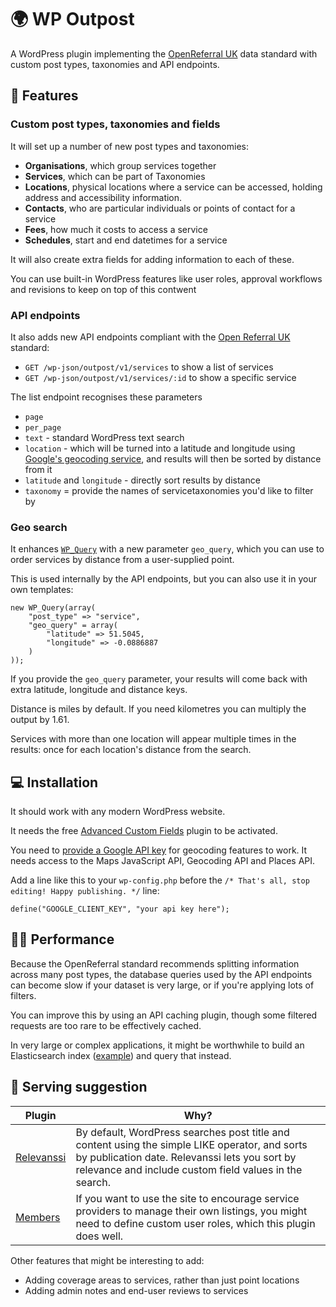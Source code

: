 # 🌍 WP Outpost

A WordPress plugin implementing the [OpenReferral UK](https://openreferraluk.org/) data standard with custom post types, taxonomies and API endpoints.

## 🎁 Features

### Custom post types, taxonomies and fields

It will set up a number of new post types and taxonomies:

- **Organisations**, which group services together
- **Services**, which can be part of Taxonomies
- **Locations**, physical locations where a service can be accessed, holding address and accessibility information.
- **Contacts**, who are particular individuals or points of contact for a service
- **Fees**, how much it costs to access a service
- **Schedules**, start and end datetimes for a service

It will also create extra fields for adding information to each of these.

You can use built-in WordPress features like user roles, approval workflows and revisions to keep on top of this contwent

### API endpoints

It also adds new API endpoints compliant with the [Open Referral UK](https://openreferraluk.org/) standard:

- `GET /wp-json/outpost/v1/services` to show a list of services
- `GET /wp-json/outpost/v1/services/:id` to show a specific service

The list endpoint recognises these parameters

- `page`
- `per_page`
- `text` - standard WordPress text search
- `location` - which will be turned into a latitude and longitude using [Google's geocoding service](https://developers.google.com/maps/documentation/geocoding/overview), and results will then be sorted by distance from it
- `latitude` and `longitude` - directly sort results by distance
- `taxonomy` = provide the names of servicetaxonomies you'd like to filter by

### Geo search

It enhances [`WP_Query`](https://developer.wordpress.org/reference/classes/wp_query/) with a new parameter `geo_query`, which you can use to order services by distance from a user-supplied point.

This is used internally by the API endpoints, but you can also use it in your own templates:

```
new WP_Query(array(
    "post_type" => "service",
    "geo_query" = array(
        "latitude" => 51.5045,
        "longitude" => -0.0886887
    )
));
```

If you provide the `geo_query` parameter, your results will come back with extra latitude, longitude and distance keys.

Distance is miles by default. If you need kilometres you can multiply the output by 1.61.

Services with more than one location will appear multiple times in the results: once for each location's distance from the search.

## 💻 Installation

It should work with any modern WordPress website.

It needs the free [Advanced Custom Fields](https://www.advancedcustomfields.com/) plugin to be activated.

You need to [provide a Google API key](https://developers.google.com/maps/documentation/javascript/get-api-key) for geocoding features to work. It needs access to the Maps JavaScript API, Geocoding API and Places API.

Add a line like this to your `wp-config.php` before the `/* That's all, stop editing! Happy publishing. */` line:

```
define("GOOGLE_CLIENT_KEY", "your api key here");
```

## 🏃‍♀️ Performance

Because the OpenReferral standard recommends splitting information across many post types, the database queries used by the API endpoints can become slow if your dataset is very large, or if you're applying lots of filters.

You can improve this by using an API caching plugin, though some filtered requests are too rare to be effectively cached.

In very large or complex applications, it might be worthwhile to build an Elasticsearch index ([example](https://kinsta.com/knowledgebase/wordpress-elasticsearch/)) and query that instead.


## 🥙 Serving suggestion

| Plugin                                                  | Why?                                                                                                                                                                                                      |
|---------------------------------------------------------|-----------------------------------------------------------------------------------------------------------------------------------------------------------------------------------------------------------|
| [Relevanssi](https://wordpress.org/plugins/relevanssi/) | By default, WordPress searches post title and content using the simple LIKE operator, and sorts by publication date. Relevanssi lets you sort by relevance and include custom field values in the search. |
| [Members](https://wordpress.org/plugins/members/)       | If you want to use the site to encourage service providers to manage their own listings, you might need to define custom user roles, which this plugin does well.                                         |

Other features that might be interesting to add:

- Adding coverage areas to services, rather than just point locations
- Adding admin notes and end-user reviews to services